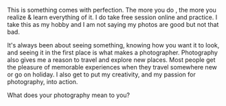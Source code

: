 ---
---

This is something comes with perfection. The more you do , the more you realize & learn everything of it. I do take free session online and practice. I take this as my hobby and I am not saying my photos are good but not that bad.

It's always been about seeing something, knowing how you want it to look, and seeing it in the first place is what makes a photographer. Photography also gives me a reason to travel and explore new places. Most people get the pleasure of memorable experiences when they travel somewhere new or go on holiday. I also get to put my creativity, and my passion for photography, into action.

What does your photography mean to you?

&nbsp;

&nbsp;